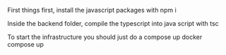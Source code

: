 First things first, install the javascript packages with npm i

Inside the backend folder, compile the typescript into java script with tsc

To start the infrastructure you should just do a compose up
docker compose up
